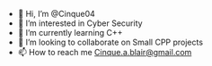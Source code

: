 - 👋 Hi, I’m @Cinque04
- 👀 I’m interested in Cyber Security
- 🌱 I’m currently learning C++
- 💞️ I’m looking to collaborate on Small CPP projects
- 📫 How to reach me Cinque.a.blair@gmail.com

<!---
Cinque04/Cinque04 is a ✨ special ✨ repository because its `README.md` (this file) appears on your GitHub profile.
You can click the Preview link to take a look at your changes.
--->
